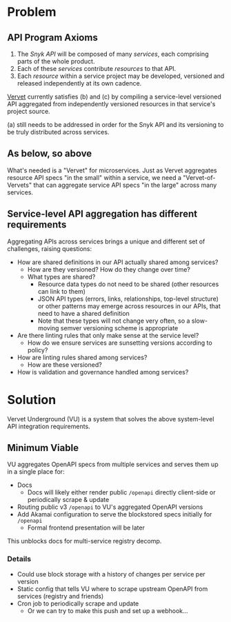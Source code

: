 # Problem

## API Program Axioms

1. The *Snyk API* will be composed of many *services*, each comprising parts of the whole product.
2. Each of these *services* contribute *resources* to that API.
3. Each *resource* within a service project may be developed, versioned and released independently at its own cadence.

[Vervet](https://github.com/snyk/vervet/) currently satisfies (b) and (c) by compiling a service-level versioned API aggregated from independently versioned resources in that service's project source.

(a) still needs to be addressed in order for the Snyk API and its versioning to be truly distributed across services.

## As below, so above

What's needed is a "Vervet" for microservices. Just as Vervet aggregates resource API specs "in the small" within a service, we need a "Vervet-of-Vervets" that can aggregate service API specs "in the large" across many services.

## Service-level API aggregation has different requirements

Aggregating APIs across services brings a unique and different set of challenges, raising questions:

- How are shared definitions in our API actually shared among services?
    - How are they versioned? How do they change over time?
    - What types are shared?
        - Resource data types do not need to be shared (other resources can link to them)
        - JSON API types (errors, links, relationships, top-level structure) or other patterns may emerge across resources in our APIs, that need to have a shared definition
        - Note that these types will not change very often, so a slow-moving semver versioning scheme is appropriate
- Are there linting rules that only make sense at the service level?
    - How do we ensure services are sunsetting versions according to policy?
- How are linting rules shared among services?
    - How are these versioned?
- How is validation and governance handled among services?

# Solution

Vervet Underground (VU) is a system that solves the above system-level API integration requirements.

## Minimum Viable

VU aggregates OpenAPI specs from multiple services and serves them up in a single place for:

- Docs
    - Docs will likely either render public `/openapi` directly client-side or periodically scrape & update
- Routing public v3 `/openapi` to VU's aggregated OpenAPI versions
- Add Akamai configuration to serve the blockstored specs initially for `/openapi`
    - Formal frontend presentation will be later

This unblocks docs for multi-service registry decomp.

### Details

- Could use block storage with a history of changes per service per version
- Static config that tells VU where to scrape upstream OpenAPI from services (registry and friends)
- Cron job to periodically scrape and update
    - Or we can try to make this push and set up a webhook...
